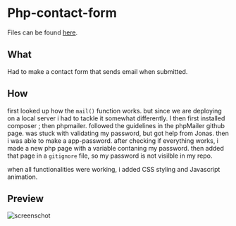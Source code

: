 # Php-contact-form
Files can be found [here](https://github.com/krisderycke/php-contact).

## What 
Had to make a contact form that sends email when submitted.

## How
first looked up how the `mail()` function works. but since we are deploying on a local server i had to tackle it somewhat differently. I then first installed composer ; then phpmailer.
followed the guidelines in the phpMailer github page.
was stuck with validating my password, but got help from Jonas.  then i was able to make a app-password.
after checking if everything works, i made a new php page with a variable contaning my password. then added that page in a `gitignore` file, so my password is not visilble in my repo.

when all functionalities were working, i added CSS styling and Javascript animation.

## Preview
![screenschot](.capture.png)
